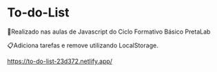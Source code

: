 # To-do-List
🔴Realizado nas aulas de Javascript do Ciclo Formativo Básico PretaLab


📋Adiciona tarefas e remove utilizando LocalStorage.

https://to-do-list-23d372.netlify.app/
